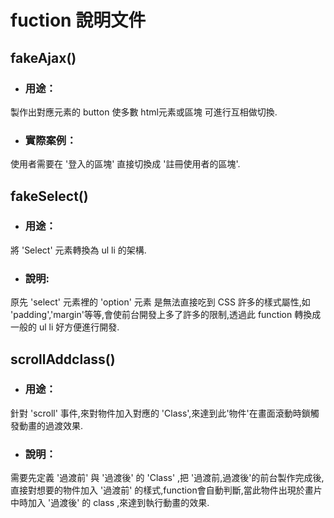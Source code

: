 # fuction 說明文件

## fakeAjax()
* ### 用途：
製作出對應元素的 button 使多數 html元素或區塊 可進行互相做切換.
* ### 實際案例：
使用者需要在 '登入的區塊' 直接切換成 '註冊使用者的區塊'.

## fakeSelect()
* ### 用途：
將 'Select' 元素轉換為 ul li 的架構.
* ### 說明:
原先 'select' 元素裡的 'option' 元素 是無法直接吃到 CSS 許多的樣式屬性,如 'padding','margin'等等,會使前台開發上多了許多的限制,透過此 function 轉換成一般的 ul li 好方便進行開發.

## scrollAddclass()
* ### 用途：
針對 'scroll' 事件,來對物件加入對應的 'Class',來達到此'物件'在畫面滾動時鎖觸發動畫的過渡效果.
* ### 說明：
需要先定義 '過渡前' 與 '過渡後' 的 'Class' ,把 '過渡前,過渡後'的前台製作完成後,直接對想要的物件加入 '過渡前' 的樣式,function會自動判斷,當此物件出現於畫片中時加入 '過渡後' 的 class ,來達到執行動畫的效果.
